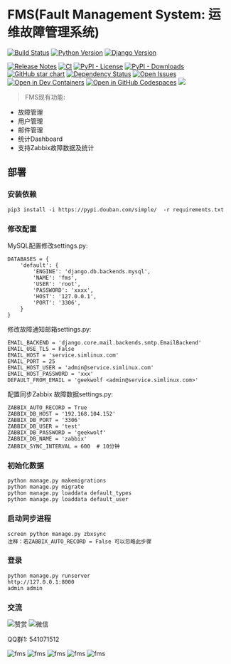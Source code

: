 FMS(Fault Management System: 运维故障管理系统)
==============================================

[![Build Status](https://img.shields.io/travis/geekwolf/fms.svg?branch=master)](https://img.shields.io/travis/geekwolf/fms.svg)
[![Python Version](https://img.shields.io/badge/Python--3.6-paasing-green.svg)](https://img.shields.io/badge/Python--3.6-paasing-green.svg)
[![Django Version](https://img.shields.io/badge/Django--1.11.0-paasing-green.svg)](https://img.shields.io/badge/Django--1.11.0-paasing-green.svg)

[![Release Notes](https://img.shields.io/github/release/lwj2048/fms?style=flat-square)](https://github.com/lwj2048/fms/releases)
[![CI](https://github.com/lwj2048/fms/actions/workflows/main.yml/badge.svg)](https://github.com/lwj2048/fms/actions/workflows/check_diffs.yml)
[![PyPI - License](https://img.shields.io/pypi/l/langchain-core?style=flat-square)](https://opensource.org/licenses/MIT)
[![PyPI - Downloads](https://img.shields.io/pypi/dm/langchain-core?style=flat-square)](https://pypistats.org/packages/langchain-core)
[![GitHub star chart](https://img.shields.io/github/stars/lwj2048/fms?style=flat-square)](https://star-history.com/#lwj2048/fms)
[![Dependency Status](https://img.shields.io/librariesio/github/lwj2048/fms?style=flat-square)](https://libraries.io/github/lwj2048/fms)
[![Open Issues](https://img.shields.io/github/issues-raw/lwj2048/fms?style=flat-square)](https://github.com/lwj2048/fms/issues)
[![Open in Dev Containers](https://img.shields.io/static/v1?label=Dev%20Containers&message=Open&color=blue&logo=visualstudiocode&style=flat-square)](https://vscode.dev/redirect?url=vscode://ms-vscode-remote.remote-containers/cloneInVolume?url=https://github.com/lwj2048/fms)
[![Open in GitHub Codespaces](https://github.com/codespaces/badge.svg)](https://codespaces.new/lwj2048/fms)
[![](https://dcbadge.vercel.app/api/server/6adMQxSpJS?compact=true&style=flat)](https://discord.gg/6adMQxSpJS)


> FMS现有功能:

- 故障管理
- 用户管理
- 邮件管理
- 统计Dashboard
- 支持Zabbix故障数据及统计

## 部署

### 安装依赖

```
pip3 install -i https://pypi.douban.com/simple/  -r requirements.txt
```

### 修改配置


MySQL配置修改settings.py:

```
DATABASES = {
    'default': {
        'ENGINE': 'django.db.backends.mysql',
        'NAME': 'fms',
        'USER': 'root',
        'PASSWORD': 'xxxx',
        'HOST': '127.0.0.1',
        'PORT': '3306',
    }
}

```
修改故障通知邮箱settings.py:

```
EMAIL_BACKEND = 'django.core.mail.backends.smtp.EmailBackend'
EMAIL_USE_TLS = False
EMAIL_HOST = 'service.simlinux.com'
EMAIL_PORT = 25
EMAIL_HOST_USER = 'admin@service.simlinux.com'
EMAIL_HOST_PASSWORD = 'xxx'
DEFAULT_FROM_EMAIL = 'geekwolf <admin@service.simlinux.com>'

```

配置同步Zabbix 故障数据settings.py:
```
ZABBIX_AUTO_RECORD = True
ZABBIX_DB_HOST = '192.168.104.152'
ZABBIX_DB_PORT = '3306'
ZABBIX_DB_USER = 'test'
ZABBIX_DB_PASSWORD = 'geekwolf'
ZABBIX_DB_NAME = 'zabbix'
ZABBIX_SYNC_INTERVAL = 600  # 10分钟
```

### 初始化数据
```
python manage.py makemigrations
python manage.py migrate
python manage.py loaddata default_types
python manage.py loaddata default_user

```

### 启动同步进程
```
screen python manage.py zbxsync
注释：若ZABBIX_AUTO_RECORD = False 可以忽略此步骤
```

### 登录

```
python manage.py runserver
http://127.0.0.1:8000
admin admin
```

### 交流
![赞赏](https://raw.githubusercontent.com/geekwolf/fms/master/doc/images/wxzf.png)
![微信](https://raw.githubusercontent.com/geekwolf/fms/master/doc/images/wx.jpg)

QQ群1: 541071512

![fms](https://raw.githubusercontent.com/geekwolf/fms/master/doc/images/dashboard.jpg)
![fms](https://raw.githubusercontent.com/geekwolf/fms/master/doc/images/fms.jpg)
![fms](https://raw.githubusercontent.com/geekwolf/fms/master/doc/images/add_fms.jpg)
![fms](https://raw.githubusercontent.com/geekwolf/fms/master/doc/images/add_user.jpg)
![fms](https://raw.githubusercontent.com/geekwolf/fms/master/doc/images/group_perm.jpg)
